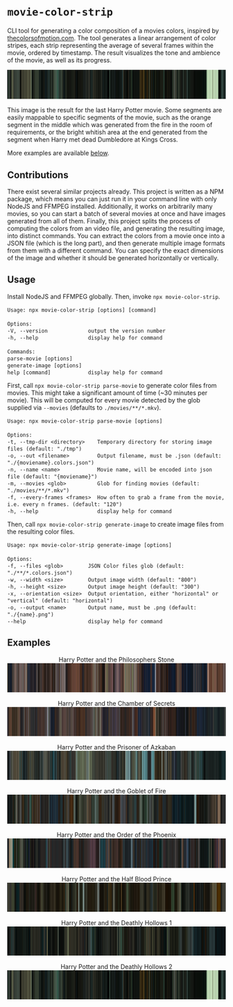 # ``movie-color-strip``

CLI tool for generating a color composition of a movies colors, inspired by
[thecolorsofmotion.com](https://thecolorsofmotion.com). The tool generates a
linear arrangement of color stripes, each strip representing the average of
several frames within the movie, ordered by timestamp. The result visualizes
the tone and ambience of the movie, as well as its progress.

<p align="center">
    <img src="https://raw.githubusercontent.com/lukasbach/movie-color-strip/master/examples/harry-potter-8.png">
</p>

This image is the result for the last Harry Potter movie. Some segments are
easily mappable to specific segments of the movie, such as the orange segment
in the middle which was generated from the fire in the room of requirements,
or the bright whitish area at the end generated from the segment when Harry met
dead Dumbledore at Kings Cross.

More examples are available [below](#Examples).

## Contributions

There exist several similar projects already. This project is written as a NPM
package, which means you can just run it in your command line with only NodeJS
and FFMPEG installed. Additionally, it works on arbitrarily many movies,
so you can start a batch of several movies at once and have images generated
from all of them. Finally, this project splits the process of computing
the colors from an video file, and generating the resulting image, into distinct
commands. You can extract the colors from a movie once into a JSON file (which
is the long part), and then generate multiple image formats from them with a different
command. You can specify the exact dimensions of the image and whether it
should be generated horizontally or vertically.

## Usage

Install NodeJS and FFMPEG globally. Then, invoke ``npx movie-color-strip``.

    Usage: npx movie-color-strip [options] [command]

    Options:
    -V, --version             output the version number
    -h, --help                display help for command
    
    Commands:
    parse-movie [options]
    generate-image [options]
    help [command]            display help for command

First, call ``npx movie-color-strip parse-movie`` to generate color files
from movies. This might take a significant amount of time (~30 minutes per movie).
This will be computed for every movie detected by the glob supplied via ``--movies``
(defaults to ``./movies/**/*.mkv``).

    Usage: npx movie-color-strip parse-movie [options]

    Options:
    -t, --tmp-dir <directory>    Temporary directory for storing image files (default: "./tmp")
    -o, --out <filename>         Output filename, must be .json (default: "./{moviename}.colors.json")
    -n, --name <name>            Movie name, will be encoded into json file (default: "{moviename}")
    -m, --movies <glob>          Glob for finding movies (default: "./movies/**/*.mkv")
    -f, --every-frames <frames>  How often to grab a frame from the movie, i.e. every n frames. (default: "120")
    -h, --help                   display help for command

Then, call ``npx movie-color-strip generate-image`` to create image files from the resulting
color files.

    Usage: npx movie-color-strip generate-image [options]
    
    Options:
    -f, --files <glob>        JSON Color files glob (default: "./**/*.colors.json")
    -w, --width <size>        Output image width (default: "800")
    -h, --height <size>       Output image height (default: "300")
    -x, --orientation <size>  Output orientation, either "horizontal" or "vertical" (default: "horizontal")
    -o, --output <name>       Output name, must be .png (default: "./{name}.png")
    --help                    display help for command

## Examples

<p align="center">
Harry Potter and the Philosophers Stone

<img src="https://raw.githubusercontent.com/lukasbach/movie-color-strip/master/examples/harry-potter-1.png" />
</p>

<p align="center">
Harry Potter and the Chamber of Secrets

<img src="https://raw.githubusercontent.com/lukasbach/movie-color-strip/master/examples/harry-potter-2.png" />
</p>

<p align="center">
Harry Potter and the Prisoner of Azkaban

<img src="https://raw.githubusercontent.com/lukasbach/movie-color-strip/master/examples/harry-potter-3.png" />
</p>

<p align="center">
Harry Potter and the Goblet of Fire

<img src="https://raw.githubusercontent.com/lukasbach/movie-color-strip/master/examples/harry-potter-4.png" />
</p>

<p align="center">
Harry Potter and the Order of the Phoenix

<img src="https://raw.githubusercontent.com/lukasbach/movie-color-strip/master/examples/harry-potter-5.png" />
</p>

<p align="center">
Harry Potter and the Half Blood Prince

<img src="https://raw.githubusercontent.com/lukasbach/movie-color-strip/master/examples/harry-potter-6.png" />
</p>

<p align="center">
Harry Potter and the Deathly Hollows 1

<img src="https://raw.githubusercontent.com/lukasbach/movie-color-strip/master/examples/harry-potter-7.png" />
</p>

<p align="center">
Harry Potter and the Deathly Hollows 2

<img src="https://raw.githubusercontent.com/lukasbach/movie-color-strip/master/examples/harry-potter-8.png" />
</p>